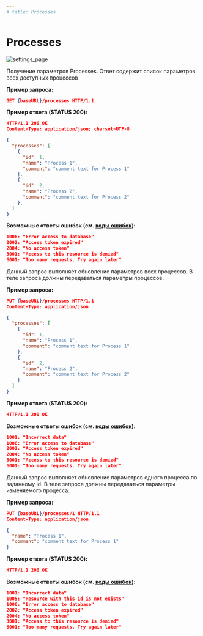 ```yaml
---
# title: Processes
---
```

# Processes

![settings_page](/images/settings_page/processes.png)

<req method="get" path="/processes" isArrow>

Получение параметров Processes. Ответ содержит список параметров всех доступных процессов

**Пример запроса:**

```json
GET {baseURL}/processes HTTP/1.1
```

**Пример ответа (STATUS 200):**

```json
HTTP/1.1 200 OK
Content-Type: application/json; charset=UTF-8

{
  "processes": [
    {
      "id": 1,
      "name": "Process 1",
      "comment": "comment text for Process 1"
    },
    {
      "id": 2,
      "name": "Process 2",
      "comment": "comment text for Process 2"
    },
  ]
}
```

**Возможные ответы ошибок (см. [коды ошибок](/v1/api/errors.html)):**

```json
1006: "Error access to database"
2002: "Access token expired"
2004: "No access token"
3001: "Access to this resource is denied"
6001: "Too many requests. Try again later"
```

</req>

<!-- ********************************************************************************************************************* -->
<req method="put" path="/processes" isArrow>

Данный запрос выполняет обновление параметров всех процессов.
В теле запроса должны передаваться параметры процессов.

**Пример запроса:**

```json
PUT {baseURL}/processes HTTP/1.1
Content-Type: application/json

{
  "processes": [
    {
      "id": 1,
      "name": "Process 1",
      "comment": "comment text for Process 1"
    },
    {
      "id": 2,
      "name": "Process 2",
      "comment": "comment text for Process 2"
    }
  ]
}
```

**Пример ответа (STATUS 200):**

```json
HTTP/1.1 200 OK
```

**Возможные ответы ошибок (см. [коды ошибок](/v1/api/errors.html)):**

```json
1001: "Incorrect data"
1006: "Error access to database"
2002: "Access token expired"
2004: "No access token"
3001: "Access to this resource is denied"
6001: "Too many requests. Try again later"
```

</req>

<!-- ********************************************************************************************************************* -->
<req method="put" path="/processes/{id}" isArrow>

Данный запрос выполняет обновление параметров одного процесса по заданному id.
В теле запроса должны передаваться параметры изменяемого процесса.

**Пример запроса:**

```json
PUT {baseURL}/processes/1 HTTP/1.1
Content-Type: application/json

{
  "name": "Process 1",
  "comment": "comment text for Process 1"
}
```

**Пример ответа (STATUS 200):**

```json
HTTP/1.1 200 OK
```

**Возможные ответы ошибок (см. [коды ошибок](/v1/api/errors.html)):**

```json
1001: "Incorrect data"
1005: "Resource with this id is not exists"
1006: "Error access to database"
2002: "Access token expired"
2004: "No access token"
3001: "Access to this resource is denied"
6001: "Too many requests. Try again later"
```

</req>